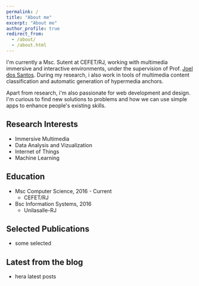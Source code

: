 ```yaml
---
permalink: /
title: "About me"
excerpt: "About me"
author_profile: true
redirect_from: 
  - /about/
  - /about.html
---
```


I'm currently a Msc. Sutent at CEFET/RJ, working with multimedia immersive and interactive environments, under the supervision of Prof. [Joel dos Santos](http://eic.cefet-rj.br/~jsantos). During my research, i also work in tools of multimedia content classification and automatic generation of hypermedia anchors.

Apart from research, i'm also passionate for web development and design. I'm curious to find new solutions to problems and how we can use simple apps to enhance people's existing skills.

## Research Interests

* Immersive Multimedia 
* Data Analysis and Vizualization
* Internet of Things
* Machine Learning

## Education

* Msc Computer Science, 2016 - Current
    * CEFET/RJ
* Bsc Information Systems, 2016
    * Unilasalle-RJ


## Selected Publications


* some selected



## Latest from the blog

* hera latest posts


